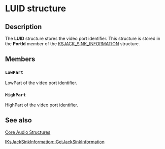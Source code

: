 # LUID structure

## Description

The **LUID** structure stores the video port identifier. This structure is stored in the **PortId** member of the [KSJACK_SINK_INFORMATION](https://learn.microsoft.com/windows/win32/api/devicetopology/ns-devicetopology-ksjack_sink_information) structure.

## Members

### `LowPart`

LowPart of the video port identifier.

### `HighPart`

HighPart of the video port identifier.

## See also

[Core Audio Structures](https://learn.microsoft.com/windows/desktop/CoreAudio/core-audio-structures)

[IKsJackSinkInformation::GetJackSinkInformation](https://learn.microsoft.com/windows/desktop/api/devicetopology/nf-devicetopology-iksjacksinkinformation-getjacksinkinformation)